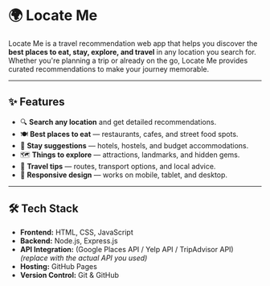 # 🌍 Locate Me

Locate Me is a travel recommendation web app that helps you discover the **best places to eat, stay, explore, and travel** in any location you search for. Whether you're planning a trip or already on the go, Locate Me provides curated recommendations to make your journey memorable.

---

## ✨ Features
- 🔍 **Search any location** and get detailed recommendations.
- 🍽 **Best places to eat** — restaurants, cafes, and street food spots.
- 🏨 **Stay suggestions** — hotels, hostels, and budget accommodations.
- 🗺 **Things to explore** — attractions, landmarks, and hidden gems.
- 🚗 **Travel tips** — routes, transport options, and local advice.
- 📱 **Responsive design** — works on mobile, tablet, and desktop.

---

## 🛠 Tech Stack
- **Frontend:** HTML, CSS, JavaScript
- **Backend:** Node.js, Express.js
- **API Integration:** (Google Places API / Yelp API / TripAdvisor API) *(replace with the actual API you used)*
- **Hosting:** GitHub Pages
- **Version Control:** Git & GitHub


